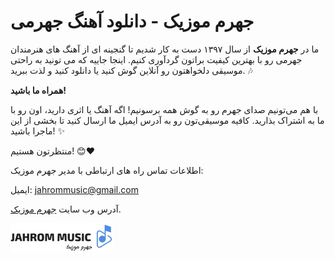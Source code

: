 # جهرم موزیک - دانلود آهنگ جهرمی


ما در **جهرم موزیک** از سال ۱۳۹۷ دست به کار شدیم تا گنجینه ای از آهنگ های هنرمندان جهرمی رو با بهترین کیفیت براتون گردآوری کنیم. اینجا جاییه که می تونید به راحتی موسیقی دلخواهتون رو آنلاین گوش کنید یا دانلود کنید و لذت ببرید. 🎶

**همراه ما باشید!**

با هم می‌تونیم صدای جهرم رو به گوش همه برسونیم! اگه آهنگ یا اثری دارید، اون رو با ما به اشتراک بذارید. کافیه موسیقی‌تون رو به آدرس ایمیل ما ارسال کنید تا بخشی از این ماجرا باشید! ✨

منتظرتون هستیم! 😊❤️

 اطلاعات تماس
راه های ارتباطی با مدیر جهرم موزیک:

ایمیل: jahrommusic@gmail.com


آدرس وب سایت [جهرم موزیک](https://jahrommusic.github.io/).

![لوگو جهرم موزیک](/img/logo.png "جهرم موزیک")

